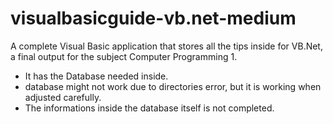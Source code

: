 # visualbasicguide-vb.net-medium
A complete Visual Basic application that stores all the tips inside for VB.Net, a final output for the subject Computer Programming 1. 

- It has the Database needed inside.
- database might not work due to directories error, but it is working when adjusted carefully.
- The informations inside the database itself is not completed.
